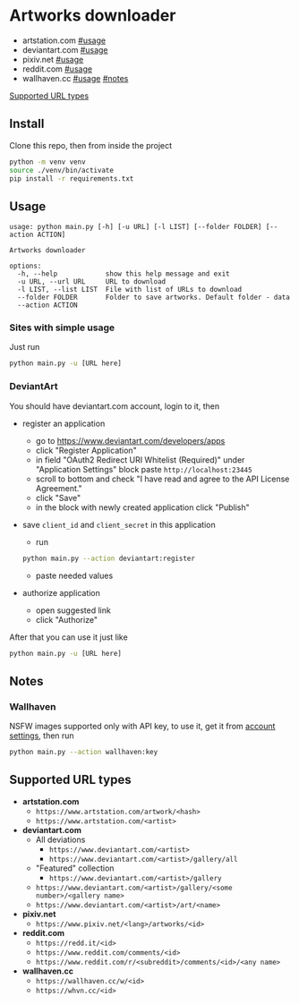# Artworks downloader

- artstation.com [#usage](#sites-with-simple-usage)
- deviantart.com [#usage](#deviantart)
- pixiv.net [#usage](#sites-with-simple-usage)
- reddit.com [#usage](#sites-with-simple-usage)
- wallhaven.cc [#usage](#sites-with-simple-usage) [#notes](#wallhaven)

[Supported URL types](#supported-url-types)

## Install

Clone this repo, then from inside the project

```sh
python -m venv venv
source ./venv/bin/activate
pip install -r requirements.txt
```

## Usage

```
usage: python main.py [-h] [-u URL] [-l LIST] [--folder FOLDER] [--action ACTION]

Artworks downloader

options:
  -h, --help            show this help message and exit
  -u URL, --url URL     URL to download
  -l LIST, --list LIST  File with list of URLs to download
  --folder FOLDER       Folder to save artworks. Default folder - data
  --action ACTION
```

### Sites with simple usage

Just run

```sh
python main.py -u [URL here]
```

### DeviantArt

You should have deviantart.com account, login to it, then

- register an application
  - go to https://www.deviantart.com/developers/apps
  - click "Register Application"
  - in field "OAuth2 Redirect URI Whitelist (Required)" under "Application Settings" block paste `http://localhost:23445`
  - scroll to bottom and check "I have read and agree to the API License Agreement."
  - click "Save"
  - in the block with newly created application click "Publish"

- save `client_id` and `client_secret` in this application
  - run

  ```sh
  python main.py --action deviantart:register
  ```

  - paste needed values

- authorize application
  - open suggested link
  - click "Authorize"

After that you can use it just like

```sh
python main.py -u [URL here]
```

## Notes

### Wallhaven

NSFW images supported only with API key, to use it, get it from [account settings](https://wallhaven.cc/settings/account), then run

```sh
python main.py --action wallhaven:key
```

## Supported URL types

- **artstation.com**
  - `https://www.artstation.com/artwork/<hash>`
  - `https://www.artstation.com/<artist>`
- **deviantart.com**
  - All deviations
    - `https://www.deviantart.com/<artist>`
    - `https://www.deviantart.com/<artist>/gallery/all`
  - "Featured" collection
    - `https://www.deviantart.com/<artist>/gallery`
  - `https://www.deviantart.com/<artist>/gallery/<some number>/<gallery name>`
  - `https://www.deviantart.com/<artist>/art/<name>`
- **pixiv.net**
  - `https://www.pixiv.net/<lang>/artworks/<id>`
- **reddit.com**
  - `https://redd.it/<id>`
  - `https://www.reddit.com/comments/<id>`
  - `https://www.reddit.com/r/<subreddit>/comments/<id>/<any name>`
- **wallhaven.cc**
  - `https://wallhaven.cc/w/<id>`
  - `https://whvn.cc/<id>`
